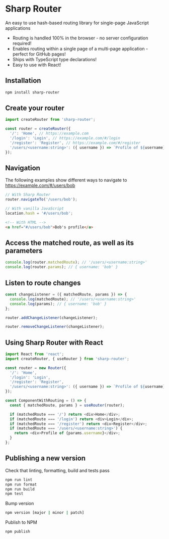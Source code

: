 # Sharp Router

An easy to use hash-based routing library for single-page JavaScript applications

- Routing is handled 100% in the browser - no server configuration required!
- Enables routing within a single page of a multi-page application - perfect for GitHub pages!
- Ships with TypeScript type declarations!
- Easy to use with React!

## Installation

```bash
npm install sharp-router
```

## Create your router

```javascript
import createRouter from 'sharp-router';

const router = createRouter({
  '/': 'Home', // https://example.com
  '/login': 'Login', // https://example.com/#/login
  '/register': 'Register', // https://example.com/#/register
  '/users/<username:string>': ({ username }) => `Profile of ${username}`, // https://example.com/#/users/bob
});
```

## Navigation

The following examples show different ways to navigate to https://example.com/#/users/bob

```javascript
// With Sharp Router
router.navigateTo('/users/bob');
```

```javascript
// With vanilla JavaScript
location.hash = '#/users/bob';
```

```html
<!-- With HTML -->
<a href="#/users/bob">Bob's profile</a>
```

## Access the matched route, as well as its parameters

```javascript
console.log(router.matchedRoute); // '/users/<username:string>'
console.log(router.params); // { username: 'bob' }
```

## Listen to route changes

```javascript
const changeListener = ({ matchedRoute, params }) => {
  console.log(matchedRoute); // '/users/<username:string>'
  console.log(params); // { username: 'bob' }
};

router.addChangeListener(changeListener);

router.removeChangeListener(changeListener);
```

## Using Sharp Router with React

```javascript
import React from 'react';
import createRouter, { useRouter } from 'sharp-router';

const router = new Router({
  '/': 'Home',
  '/login': 'Login',
  '/register': 'Register',
  '/users/<username:string>': ({ username }) => `Profile of ${username}`,
});

const ComponentWithRouting = () => {
  const { matchedRoute, params } = useRouter(router);

  if (matchedRoute === '/') return <div>Home</div>;
  if (matchedRoute === '/login') return <div>Login</div>;
  if (matchedRoute === '/register') return <div>Register</div>;
  if (matchedRoute === '/users/<username:string>') {
    return <div>Profile of {params.username}</div>;
  }
};
```

## Publishing a new version

Check that linting, formatting, build and tests pass

```bash
npm run lint
npm run format
npm run build
npm test
```

Bump version

```bash
npm version [major | minor | patch]
```

Publish to NPM

```bash
npm publish
```
